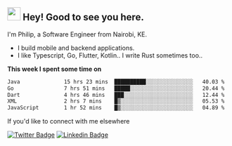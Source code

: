 <h2><img src="https://slackmojis.com/emojis/3643-cool-doge/download" width="30"/> Hey! Good to see you here.</h2>

<p>I'm Philip, a Software Engineer from Nairobi, KE. 

- I build mobile and backend applications.
- I like Typescript, Go, Flutter, Kotlin.. I write Rust sometimes too..</p>

**This week I spent some time on**
<!--START_SECTION:waka-->

```txt
Java              15 hrs 23 mins  ██████████░░░░░░░░░░░░░░░   40.03 %
Go                7 hrs 51 mins   █████░░░░░░░░░░░░░░░░░░░░   20.44 %
Dart              4 hrs 46 mins   ███░░░░░░░░░░░░░░░░░░░░░░   12.44 %
XML               2 hrs 7 mins    █▒░░░░░░░░░░░░░░░░░░░░░░░   05.53 %
JavaScript        1 hr 52 mins    █▒░░░░░░░░░░░░░░░░░░░░░░░   04.89 %
```

<!--END_SECTION:waka-->

If you'd like to connect with me elsewhere

[![Twitter Badge](https://img.shields.io/badge/-Twitter-1ca0f1?style=flat-square&labelColor=1ca0f1&logo=twitter&logoColor=white&link=https://twitter.com/_diogorodrigues)](https://twitter.com/kimathiphil)  [![Linkedin Badge](https://img.shields.io/badge/-LinkedIn-blue?style=flat-square&logo=Linkedin&logoColor=white&link=https://www.linkedin.com/in/philip-kimathi-2604a9114/)](https://www.linkedin.com/in/philip-kimathi-2604a9114/)

